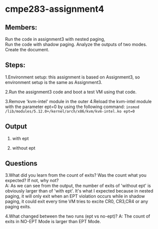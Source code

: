 # cmpe283-assignment4
## Members:
Run the code in assignment3 with nested paging,    
Run the code with shadow paging.
Analyze the outputs of two modes.
Create the document.

## Steps:
1.Environment setup: this assignment is based on Assignment3, so environment setup is the same as Assignment3.

2.Run the assignment3 code and boot a test VM using that code.

3.Remove 'kvm-intel' module in the outer 
4.Reload the kvm-intel module with the parameter ept=0 by using the following command:
`insmod  /lib/modules/5.12.0+/kernel/arch/x86/kvm/kvm-intel.ko ept=0`

## Output
1. with ept


2. without ept


## Questions
3.What did you learn from the count of exits? Was the count what you expected? If not, why not?   
A: As we can see from the output, the number of exits of 'without ept' is obviously larger than of 'with ept'. It's what I expected because in nested paging, it will only exit when an EPT violation occurs while in shadow paging, it could exit every time VM tries to excite CR0, CR3,CR4 or any paging exits.
   
4.What changed between the two runs (ept vs no-ept)?
A: The count of exits in NO-EPT Mode is larger than EPT Mode. 
